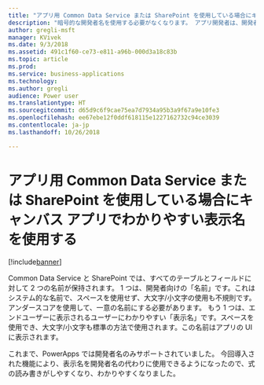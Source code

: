 ```yaml
---
title: "アプリ用 Common Data Service または SharePoint を使用している場合にキャンバス アプリでわかりやすい表示名を使用する"
description: "暗号的な開発者名を使用する必要がなくなります。 アプリ開発者は、開発者ポータルやアプリの UI で表示名を使用できるようになりました。"
author: gregli-msft
manager: KVivek
ms.date: 9/3/2018
ms.assetid: 491c1f60-ce73-e811-a96b-000d3a18c83b
ms.topic: article
ms.prod: 
ms.service: business-applications
ms.technology: 
ms.author: gregli
audience: Power user
ms.translationtype: HT
ms.sourcegitcommit: d65d9c6f9cae75ea7d7934a95b3a9f67a9e10fe3
ms.openlocfilehash: ee67ebe12f0ddf618115e1227162732c94ce3039
ms.contentlocale: ja-jp
ms.lasthandoff: 10/26/2018

---
```

# <a name="work-with-friendly-display-names-in-canvas-apps-when-using-common-data-service-for-apps-or-sharepoint"></a>アプリ用 Common Data Service または SharePoint を使用している場合にキャンバス アプリでわかりやすい表示名を使用する


[!include[banner](../../includes/banner.md)]

Common Data Service と SharePoint では、すべてのテーブルとフィールドに対して 2 つの名前が保持されます。  1 つは、開発者向けの「名前」です。これはシステム的な名前で、スペースを使用せず、大文字/小文字の使用も不規則です。アンダースコアを使用して、一意の名前にする必要があります。 もう 1 つは、エンドユーザーに表示されるユーザーにわかりやすい「表示名」です。スペースを使用でき、大文字/小文字も標準の方法で使用されます。この名前はアプリの UI に表示されます。  

これまで、PowerApps では開発者名のみサポートされていました。 今回導入された機能により、表示名を開発者名の代わりに使用できるようになったので、式の読み書きがしやすくなり、わかりやすくなりました。


